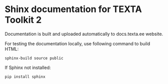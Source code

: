 # Shinx documentation for TEXTA Toolkit 2

Documentation is built and uploaded automatically to docs.texta.ee website.

For testing the documentation locally, use following command to build HTML:

`sphinx-build source public`

If Sphinx not installed:

`pip install sphinx`

